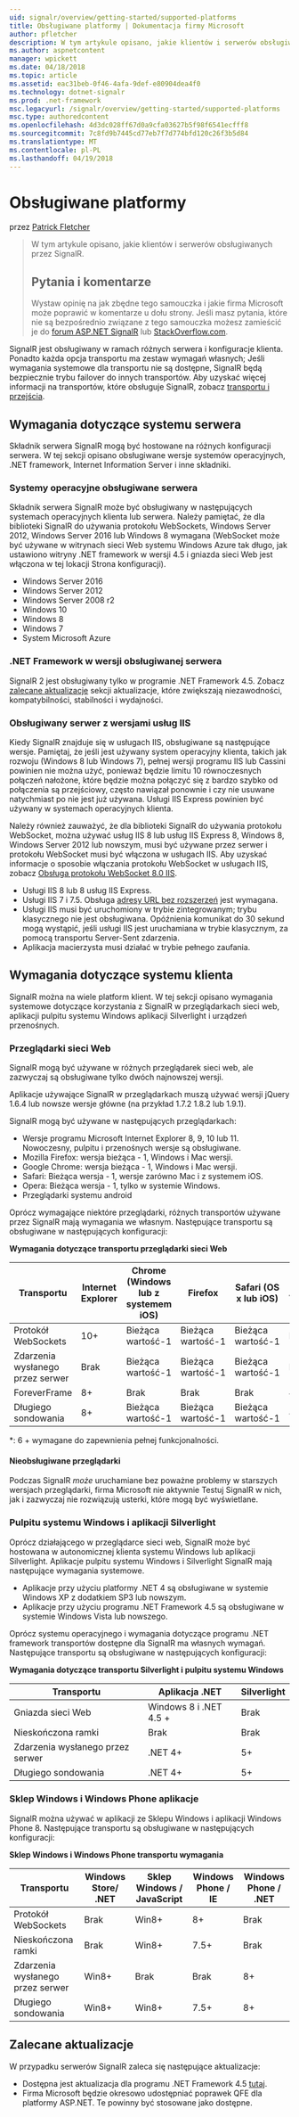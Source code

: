 ```yaml
---
uid: signalr/overview/getting-started/supported-platforms
title: Obsługiwane platformy | Dokumentacja firmy Microsoft
author: pfletcher
description: W tym artykule opisano, jakie klientów i serwerów obsługiwanych przez SignalR.
ms.author: aspnetcontent
manager: wpickett
ms.date: 04/18/2018
ms.topic: article
ms.assetid: eac31beb-0f46-4afa-9def-e80904dea4f0
ms.technology: dotnet-signalr
ms.prod: .net-framework
msc.legacyurl: /signalr/overview/getting-started/supported-platforms
msc.type: authoredcontent
ms.openlocfilehash: 4d3dc028ff67d0a9cfa03627b5f98f6541ecfff8
ms.sourcegitcommit: 7c8fd9b7445cd77eb7f7d774bfd120c26f3b5d84
ms.translationtype: MT
ms.contentlocale: pl-PL
ms.lasthandoff: 04/19/2018
---
```

<a name="supported-platforms"></a>Obsługiwane platformy
====================
przez [Patrick Fletcher](https://github.com/pfletcher)

> W tym artykule opisano, jakie klientów i serwerów obsługiwanych przez SignalR. 
> 
> ## <a name="questions-and-comments"></a>Pytania i komentarze
> 
> Wystaw opinię na jak zbędne tego samouczka i jakie firma Microsoft może poprawić w komentarze u dołu strony. Jeśli masz pytania, które nie są bezpośrednio związane z tego samouczka możesz zamieścić je do [forum ASP.NET SignalR](https://forums.asp.net/1254.aspx/1?ASP+NET+SignalR) lub [StackOverflow.com](http://stackoverflow.com/).


SignalR jest obsługiwany w ramach różnych serwera i konfiguracje klienta. Ponadto każda opcja transportu ma zestaw wymagań własnych; Jeśli wymagania systemowe dla transportu nie są dostępne, SignalR będą bezpiecznie trybu failover do innych transportów. Aby uzyskać więcej informacji na transportów, które obsługuje SignalR, zobacz [transportu i przejścia](introduction-to-signalr.md#transports).

## <a name="server-system-requirements"></a>Wymagania dotyczące systemu serwera

Składnik serwera SignalR mogą być hostowane na różnych konfiguracji serwera. W tej sekcji opisano obsługiwane wersje systemów operacyjnych, .NET framework, Internet Information Server i inne składniki.

### <a name="supported-server-operating-systems"></a>Systemy operacyjne obsługiwane serwera

Składnik serwera SignalR może być obsługiwany w następujących systemach operacyjnych klienta lub serwera. Należy pamiętać, że dla biblioteki SignalR do używania protokołu WebSockets, Windows Server 2012, Windows Server 2016 lub Windows 8 wymagana (WebSocket może być używane w witrynach sieci Web systemu Windows Azure tak długo, jak ustawiono witryny .NET framework w wersji 4.5 i gniazda sieci Web jest włączona w tej lokacji Strona konfiguracji).

- Windows Server 2016
- Windows Server 2012
- Windows Server 2008 r2
- Windows 10
- Windows 8
- Windows 7
- System Microsoft Azure

### <a name="supported-server-net-framework-version"></a>.NET Framework w wersji obsługiwanej serwera

SignalR 2 jest obsługiwany tylko w programie .NET Framework 4.5. Zobacz [zalecane aktualizacje](#updates) sekcji aktualizacje, które zwiększają niezawodności, kompatybilności, stabilności i wydajności.

### <a name="supported-server-iis-versions"></a>Obsługiwany serwer z wersjami usług IIS

Kiedy SignalR znajduje się w usługach IIS, obsługiwane są następujące wersje. Pamiętaj, że jeśli jest używany system operacyjny klienta, takich jak rozwoju (Windows 8 lub Windows 7), pełnej wersji programu IIS lub Cassini powinien nie można użyć, ponieważ będzie limitu 10 równoczesnych połączeń nałożone, które będzie można połączyć się z bardzo szybko od połączenia są przejściowy, często nawiązał ponownie i czy nie usuwane natychmiast po nie jest już używana. Usługi IIS Express powinien być używany w systemach operacyjnych klienta.

Należy również zauważyć, że dla biblioteki SignalR do używania protokołu WebSocket, można używać usług IIS 8 lub usług IIS Express 8, Windows 8, Windows Server 2012 lub nowszym, musi być używane przez serwer i protokołu WebSocket musi być włączona w usługach IIS. Aby uzyskać informacje o sposobie włączania protokołu WebSocket w usługach IIS, zobacz [Obsługa protokołu WebSocket 8.0 IIS](https://www.iis.net/learn/get-started/whats-new-in-iis-8/iis-80-websocket-protocol-support).

- Usługi IIS 8 lub 8 usług IIS Express.
- Usługi IIS 7 i 7.5. Obsługa [adresy URL bez rozszerzeń](https://support.microsoft.com/kb/980368) jest wymagana.
- Usługi IIS musi być uruchomiony w trybie zintegrowanym; trybu klasycznego nie jest obsługiwana. Opóźnienia komunikat do 30 sekund mogą wystąpić, jeśli usługi IIS jest uruchamiana w trybie klasycznym, za pomocą transportu Server-Sent zdarzenia.
- Aplikacja macierzysta musi działać w trybie pełnego zaufania.

## <a name="client-system-requirements"></a>Wymagania dotyczące systemu klienta

SignalR można na wiele platform klient. W tej sekcji opisano wymagania systemowe dotyczące korzystania z SignalR w przeglądarkach sieci web, aplikacji pulpitu systemu Windows aplikacji Silverlight i urządzeń przenośnych.

### <a name="web-browsers"></a>Przeglądarki sieci Web

SignalR mogą być używane w różnych przeglądarek sieci web, ale zazwyczaj są obsługiwane tylko dwóch najnowszej wersji.

Aplikacje używające SignalR w przeglądarkach muszą używać wersji jQuery 1.6.4 lub nowsze wersje główne (na przykład 1.7.2 1.8.2 lub 1.9.1).

SignalR mogą być używane w następujących przeglądarkach:

- Wersje programu Microsoft Internet Explorer 8, 9, 10 lub 11. Nowoczesny, pulpitu i przenośnych wersje są obsługiwane.
- Mozilla Firefox: wersja bieżąca - 1, Windows i Mac wersji.
- Google Chrome: wersja bieżąca - 1, Windows i Mac wersji.
- Safari: Bieżąca wersja - 1, wersje zarówno Mac i z systemem iOS.
- Opera: Bieżąca wersja - 1, tylko w systemie Windows.
- Przeglądarki systemu android

Oprócz wymagające niektóre przeglądarki, różnych transportów używane przez SignalR mają wymagania we własnym. Następujące transportu są obsługiwane w następujących konfiguracji:

<a id="browser"></a>

**Wymagania dotyczące transportu przeglądarki sieci Web**

| Transportu | Internet Explorer | Chrome (Windows lub z systemem iOS) | Firefox | Safari (OS x lub iOS) | Android |
| --- | --- | --- | --- | --- | --- |
| Protokół WebSockets | 10+ | Bieżąca wartość-1 | Bieżąca wartość-1 | Bieżąca wartość-1 | Brak |
| Zdarzenia wysłanego przez serwer | Brak | Bieżąca wartość-1 | Bieżąca wartość-1 | Bieżąca wartość-1 | Brak |
| ForeverFrame | 8+ | Brak | Brak | Brak | 4.1 |
| Długiego sondowania | 8+ | Bieżąca wartość-1 | Bieżąca wartość-1 | Bieżąca wartość-1 | 4.1 |

\*: 6 + wymagane do zapewnienia pełnej funkcjonalności.

#### <a name="unsupported-browsers"></a>Nieobsługiwane przeglądarki

Podczas SignalR *może* uruchamiane bez poważne problemy w starszych wersjach przeglądarki, firma Microsoft nie aktywnie Testuj SignalR w nich, jak i zazwyczaj nie rozwiązują usterki, które mogą być wyświetlane.

### <a name="windows-desktop-and-silverlight-applications"></a>Pulpitu systemu Windows i aplikacji Silverlight

Oprócz działającego w przeglądarce sieci web, SignalR może być hostowana w autonomicznej klienta systemu Windows lub aplikacji Silverlight. Aplikacje pulpitu systemu Windows i Silverlight SignalR mają następujące wymagania systemowe.

- Aplikacje przy użyciu platformy .NET 4 są obsługiwane w systemie Windows XP z dodatkiem SP3 lub nowszym.
- Aplikacje przy użyciu programu .NET Framework 4.5 są obsługiwane w systemie Windows Vista lub nowszego.

Oprócz systemu operacyjnego i wymagania dotyczące programu .NET framework transportów dostępne dla SignalR ma własnych wymagań. Następujące transportu są obsługiwane w następujących konfiguracji:

**Wymagania dotyczące transportu Silverlight i pulpitu systemu Windows**

| Transportu | Aplikacja .NET | Silverlight |
| --- | --- | --- |
| Gniazda sieci Web | Windows 8 i .NET 4.5 + | Brak |
| Nieskończona ramki | Brak | Brak |
| Zdarzenia wysłanego przez serwer | .NET 4+ | 5+ |
| Długiego sondowania | .NET 4+ | 5+ |

<a id="android"></a>

### <a name="windows-store-and-windows-phone-applications"></a>Sklep Windows i Windows Phone aplikacje

SignalR można używać w aplikacji ze Sklepu Windows i aplikacji Windows Phone 8. Następujące transportu są obsługiwane w następujących konfiguracji:

**Sklep Windows i Windows Phone transportu wymagania**

| Transportu | Windows Store/ .NET | Sklep Windows / JavaScript | Windows Phone / IE | Windows Phone / .NET |
| --- | --- | --- | --- | --- |
| Protokół WebSockets | Brak | Win8+ | 8+ | Brak |
| Nieskończona ramki | Brak | Win8+ | 7.5+ | Brak |
| Zdarzenia wysłanego przez serwer | Win8+ | Brak | Brak | 8+ |
| Długiego sondowania | Win8+ | Win8+ | 7.5+ | 8+ |

<a id="updates"></a>

## <a name="recommended-updates"></a>Zalecane aktualizacje

W przypadku serwerów SignalR zaleca się następujące aktualizacje:

- Dostępna jest aktualizacja dla programu .NET Framework 4.5 [tutaj](https://support.microsoft.com/kb/2750149).
- Firma Microsoft będzie okresowo udostępniać poprawek QFE dla platformy ASP.NET. Te powinny być stosowane jako dostępne.
